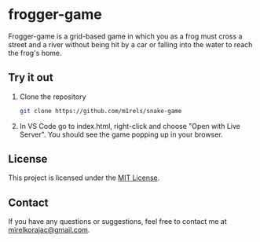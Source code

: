 # frogger-game
Frogger-game is a grid-based game in which you as a frog must cross a street and a river without being hit by a car
or falling into the water to reach the frog's home.

## Try it out

1. Clone the repository
   ```bash
   git clone https://github.com/m1rels/snake-game
   ```

2. In VS Code go to index.html, right-click and choose "Open with Live Server". You should see the game popping up in your browser.

## License

This project is licensed under the [MIT License](https://opensource.org/license/mit).

## Contact

If you have any questions or suggestions, feel free to contact me at mirelkorajac@gmail.com.

